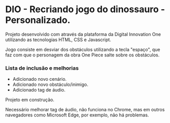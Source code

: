 <h1>DIO - Recriando jogo do dinossauro - Personalizado.</h1>

Projeto desenvolvido com através da plataforma da Digital Innovation One utilizando as tecnologias HTML, CSS e Javascript. 

Jogo consiste em desviar dos obstáculos utilizando a tecla "espaço", que faz com que o personagem da obra One Piece salte sobre os obstáculos. 

### Lista de inclusão e melhorias

-  Adicionado novo cenário.
-  Adicionado novo obstáculo/inimigo.
-  Adicionado tag de áudio. 



Projeto em construção. 

Necessário melhorar tag de áudio, não funciona no Chrome, mas em outros navegadores como Microsoft Edge, por exemplo, não há problemas.

